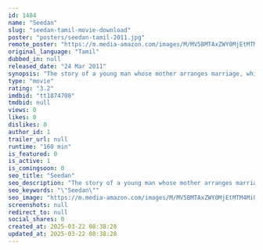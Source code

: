 ```yaml
---
id: 1484
name: "Seedan"
slug: "seedan-tamil-movie-download"
poster: "posters/seedan-tamil-2011.jpg"
remote_poster: "https://m.media-amazon.com/images/M/MV5BMTAxZWY0MjEtMTM4Mi00MGU4LTlkNzItYmNjNTdhZTRjY2E5XkEyXkFqcGc@._V1_SX300.jpg"
original_language: "Tamil"
dubbed_in: null
released_date: "24 Mar 2011"
synopsis: "The story of a young man whose mother arranges marriage, while he truly loves another girl. It is believed that god may come down to earth in a human form to help those in need. Movie has comedy scenes as well as good message."
type: "movie"
rating: "3.2"
imdbid: "tt1874708"
tmdbid: null
views: 0
likes: 0
dislikes: 0
author_id: 1
trailer_url: null
runtime: "160 min"
is_featured: 0
is_active: 1
is_comingsoon: 0
seo_title: "Seedan"
seo_description: "The story of a young man whose mother arranges marriage, while he truly loves another girl. It is believed that god may come down to earth in a human form to help those in need. Movie has comedy scenes as well as good message."
seo_keywords: "\"Seedan\""
seo_image: "https://m.media-amazon.com/images/M/MV5BMTAxZWY0MjEtMTM4Mi00MGU4LTlkNzItYmNjNTdhZTRjY2E5XkEyXkFqcGc@._V1_SX300.jpg"
screenshots: null
redirect_to: null
social_shares: 0
created_at: 2025-03-22 08:38:28
updated_at: 2025-03-22 08:38:28
---
```


